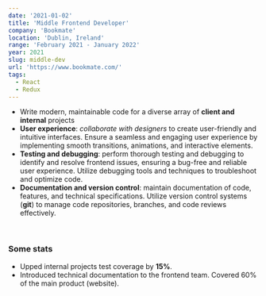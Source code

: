 ```yaml
---
date: '2021-01-02'
title: 'Middle Frontend Developer'
company: 'Bookmate'
location: 'Dublin, Ireland'
range: 'February 2021 - January 2022'
year: 2021
slug: middle-dev
url: 'https://www.bookmate.com/'
tags:
  - React
  - Redux
---
```


- Write modern, maintainable code for a diverse array of <b>client and internal</b> projects
- <b>User experience</b>: <i>collaborate with designers</i> to create user-friendly and intuitive interfaces. Ensure a seamless and engaging user experience by implementing smooth transitions, animations, and interactive elements.
- <b>Testing and debugging</b>: perform thorough testing and debugging to identify and resolve frontend issues, ensuring a bug-free and reliable user experience. Utilize debugging tools and techniques to troubleshoot and optimize code.
- <b>Documentation and version control</b>: maintain documentation of code, features, and technical specifications. Utilize version control systems (<b>git</b>) to manage code repositories, branches, and code reviews effectively.

<br/>

### Some stats

- Upped internal projects test coverage by <b>15%</b>.
- Introduced technical documentation to the frontend team. Covered 60% of the main product (website).
